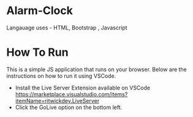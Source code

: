 # Alarm-Clock
Langauage uses - HTML, Bootstrap , Javascript

# How To Run 

This is a simple JS application that runs on your browser. Below are the instructions on how to run it using VSCode. 

- Install the Live Server Extension available on VSCode https://marketplace.visualstudio.com/items?itemName=ritwickdey.LiveServer
- Click the GoLive option on the bottom left. 